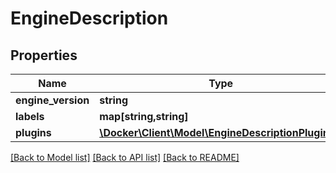 # EngineDescription

## Properties
Name | Type | Description | Notes
------------ | ------------- | ------------- | -------------
**engine_version** | **string** |  | [optional] 
**labels** | **map[string,string]** |  | [optional] 
**plugins** | [**\Docker\Client\Model\EngineDescriptionPlugins[]**](EngineDescriptionPlugins.md) |  | [optional] 

[[Back to Model list]](../../README.md#documentation-for-models) [[Back to API list]](../../README.md#documentation-for-api-endpoints) [[Back to README]](../../README.md)

